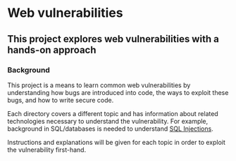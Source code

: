 # Web vulnerabilities #

## This project explores web vulnerabilities with a hands-on approach ##

### Background ###

This project is a means to learn common web vulnerabilities by understanding how
bugs are introduced into code, the ways to exploit these bugs, and how
to write secure code.

Each directory covers a different topic and has information about related
technologies necessary to understand the vulnerability. For example,
background in SQL/databases is needed to understand [SQL Injections](https://github.com/eyalfoni/Vulnerabilities/tree/master/SQL_Injection).

Instructions and explanations will be given for each topic in order to exploit
the vulnerability first-hand.
